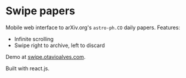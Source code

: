 # Swipe papers

Mobile web interface to arXiv.org's `astro-ph.CO` daily papers. Features:
- Infinite scrolling
- Swipe right to archive, left to discard

Demo at [swipe.otavioalves.com](https://swipe.otavioalves.com).

Built with react.js.
